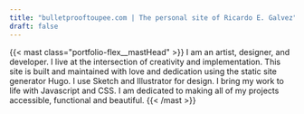 ```yaml
---
title: "bulletprooftoupee.com | The personal site of Ricardo E. Galvez"
draft: false
---
```

{{< mast class="portfolio-flex__mastHead" >}}
I am an artist, designer, and developer. I live at the intersection of creativity and implementation. This site is built and maintained with love and dedication using the static site generator Hugo. I use Sketch and Illustrator for design. I bring my work to life with Javascript and CSS. I am dedicated to making all of my projects accessible, functional and beautiful.
{{< /mast >}}